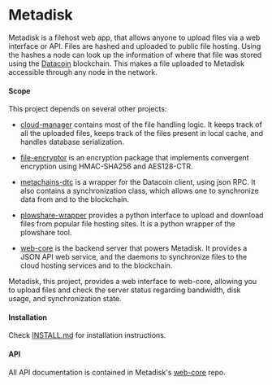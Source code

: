 Metadisk
========

Metadisk is a filehost web app, that allows anyone to upload files via a web
interface or API. Files are hashed and uploaded to public file hosting. Using
the hashes a node can look up the information of where that file was stored
using the [Datacoin](http://datacoin.info/) blockchain. This makes a file
uploaded to Metadisk accessible through any node in the network.

#### Scope

This project depends on several other projects:


- [cloud-manager](https://github.com/Storj/cloud-manager) contains most of the
  file handling logic. It keeps track of all the uploaded files, keeps track of
  the files present in local cache, and handles database serialization.

- [file-encryptor](https://github.com/Storj/file-encryptor) is an encryption 
  package that implements convergent encryption using HMAC-SHA256 and AES128-CTR.

- [metachains-dtc](https://github.com/Storj/metachains-dtc) is a wrapper for
  the Datacoin client, using json RPC. It also contains a synchronization class,
  which allows one to synchronize data from and to the blockchain.

- [plowshare-wrapper](https://github.com/Storj/plowshare-wrapper) provides a
  python interface to upload and download files from popular file hosting
  sites. It is a python wrapper of the plowshare tool.

- [web-core](https://github.com/Storj/web-core) is the backend server that powers
  Metadisk. It provides a JSON API web service, and the daemons to synchronize
  files to the cloud hosting services and to the blockchain.

Metadisk, this project, provides a web interface to web-core, allowing you to
upload files and check the server status regarding bandwidth, disk usage, and
synchronization state.


#### Installation

Check [INSTALL.md](INSTALL.md) for installation instructions.

#### API 
All API documentation is contained in Metadisk's [web-core](https://github.com/Storj/web-core) repo.

